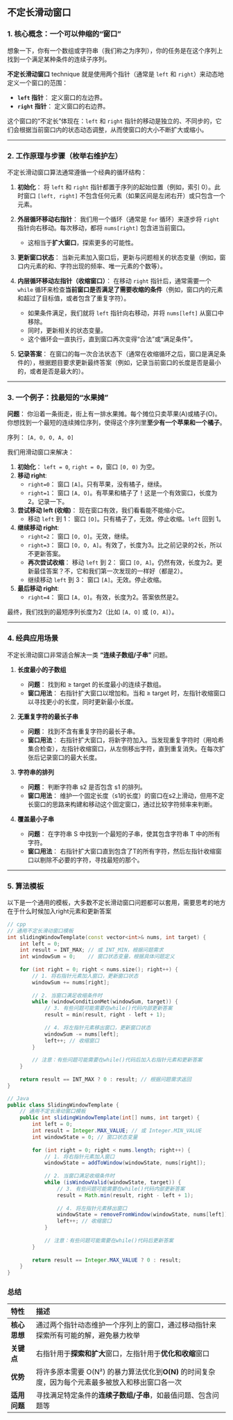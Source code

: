 ## 不定长滑动窗口

### 1. 核心概念：一个可以伸缩的“窗口”

想象一下，你有一个数组或字符串（我们称之为序列），你的任务是在这个序列上找到一个满足某种条件的连续子序列。

**不定长滑动窗口**  technique 就是使用两个指针（通常是 `left` 和 `right`）来动态地定义一个窗口的范围：

- **`left` 指针**： 定义窗口的左边界。
- **`right` 指针**： 定义窗口的右边界。

这个窗口的“不定长”体现在：`left` 和 `right` 指针的移动是独立的、不同步的，它们会根据当前窗口内的状态动态调整，从而使窗口的大小不断扩大或缩小。

---

### 2. 工作原理与步骤（枚举右维护左）

不定长滑动窗口算法通常遵循一个经典的循环结构：

1. **初始化**： 将 `left` 和 `right` 指针都置于序列的起始位置（例如，索引 0）。此时窗口 `[left, right]` 不包含任何元素（如果区间是左闭右开）或只包含一个元素。
2. **外层循环移动右指针**： 我们用一个循环（通常是 `for` 循环）来逐步将 `right` 指针向右移动。每次移动，都将 `nums[right]` 包含进当前窗口。

   - 这相当于**扩大窗口**，探索更多的可能性。
3. **更新窗口状态**： 当新元素加入窗口后，更新与问题相关的状态变量（例如，窗口内元素的和、字符出现的频率、唯一元素的个数等）。
4. **内层循环移动左指针（收缩窗口）**： 在移动 `right` 指针后，通常需要一个 `while` 循环来检查**当前窗口是否满足了需要收缩的条件**（例如，窗口内的元素和超过了目标值，或者包含了重复字符）。

   - 如果条件满足，我们就将 `left` 指针向右移动，并将 `nums[left]` 从窗口中移除。
   - 同时，更新相关的状态变量。
   - 这个循环会一直执行，直到窗口再次变得“合法”或“满足条件”。
5. **记录答案**： 在窗口的每一次合法状态下（通常在收缩循环之后，窗口是满足条件的），根据题目要求更新最终答案（例如，记录当前窗口的长度是否是最小的，或者是否是最大的）。

---

### 3. 一个例子：找最短的“水果摊”

**问题**： 你沿着一条街走，街上有一排水果摊。每个摊位只卖苹果(A)或橘子(O)。你想找到一个最短的连续摊位序列，使得这个序列里**至少有一个苹果和一个橘子**。

序列： `[A, O, O, A, O]`

我们用滑动窗口来解决：

1. **初始化**： `left = 0`, `right = 0`，窗口 `[0, 0)` 为空。
2. **移动 right**:
   - `right=0`： 窗口 `[A]`。只有苹果，没有橘子，继续。
   - `right=1`： 窗口 `[A, O]`。有苹果和橘子了！这是一个有效窗口，长度为2。记录一下。
3. **尝试移动 left (收缩)**： 现在窗口有效，我们看看能不能缩小它。
   - 移动 `left` 到 1： 窗口 `[O]`。只有橘子了，无效。停止收缩。`left` 回到 1。
4. **继续移动 right**:
   - `right=2`： 窗口 `[O, O]`。无效，继续。
   - `right=3`： 窗口 `[O, O, A]`。有效了，长度为3。比之前记录的2长，所以不更新答案。
   - **再次尝试收缩**： 移动 `left` 到 2： 窗口 `[O, A]`。仍然有效，长度为2。更新最佳答案？不，它和我们第一次发现的一样好（都是2）。
   - 继续移动 `left` 到 3： 窗口 `[A]`。无效。停止收缩。
5. **最后移动 right**:
   - `right=4`： 窗口 `[A, O]`。有效，长度为2。答案依然是2。

最终，我们找到的最短序列长度为2（比如 `[A, O]` 或 `[O, A]`）。

---

### 4. 经典应用场景

不定长滑动窗口非常适合解决一类 **“连续子数组/子串”** 问题。

1. **长度最小的子数组**

   - **问题**： 找到和 ≥ target 的长度最小的连续子数组。
   - **窗口用法**： 右指针扩大窗口以增加和。当和 ≥ target 时，左指针收缩窗口以寻找更小的长度，同时更新最小长度。
2. **无重复字符的最长子串**

   - **问题**： 找到不含有重复字符的最长子串。
   - **窗口用法**： 右指针扩大窗口，将新字符加入。当发现重复字符时（用哈希集合检查），左指针收缩窗口，从左侧移出字符，直到重复消失。在每次扩张后记录窗口的最大长度。
3. **字符串的排列**

   - **问题**： 判断字符串 s2 是否包含 s1 的排列。
   - **窗口用法**： 维护一个固定长度（s1的长度）的窗口在s2上滑动，但用不定长窗口的思路来构建和移动这个固定窗口，通过比较字符频率来判断。
4. **覆盖最小子串**

   - **问题**： 在字符串 S 中找到一个最短的子串，使其包含字符串 T 中的所有字符。
   - **窗口用法**： 右指针扩大窗口直到包含了T的所有字符，然后左指针收缩窗口以剔除不必要的字符，寻找最短的那个。

---

### 5. 算法模板

以下是一个通用的模板，大多数不定长滑动窗口问题都可以套用，需要思考的地方在于什么时候加入right元素和更新答案

```cpp
// cpp
// 通用不定长滑动窗口模板
int slidingWindowTemplate(const vector<int>& nums, int target) {
    int left = 0;
    int result = INT_MAX; // 或 INT_MIN，根据问题需求
    int windowSum = 0;    // 窗口状态变量，根据具体问题定义
  
    for (int right = 0; right < nums.size(); right++) {
        // 1. 将右指针元素加入窗口，更新窗口状态
        windowSum += nums[right];
  
        // 2. 当窗口满足收缩条件时
        while (windowConditionMet(windowSum, target)) {
            // 3. 有些问题可能需要在while()代码内部更新答案
            result = min(result, right - left + 1);
  
            // 4. 将左指针元素移出窗口，更新窗口状态
            windowSum -= nums[left];
            left++; // 收缩窗口
        }
  
        // 注意：有些问题可能需要在while()代码后加入右指针元素和更新答案
    }
  
    return result == INT_MAX ? 0 : result; // 根据问题需求返回
}
```

```java
// Java
public class SlidingWindowTemplate {
    // 通用不定长滑动窗口模板
    public int slidingWindowTemplate(int[] nums, int target) {
        int left = 0;
        int result = Integer.MAX_VALUE; // 或 Integer.MIN_VALUE
        int windowState = 0; // 窗口状态变量
  
        for (int right = 0; right < nums.length; right++) {
            // 1. 将右指针元素加入窗口
            windowState = addToWindow(windowState, nums[right]);
  
            // 2. 当窗口满足收缩条件时
            while (isWindowValid(windowState, target)) {
                // 3. 有些问题可能需要在while()代码内部更新答案
                result = Math.min(result, right - left + 1);
  
                // 4. 将左指针元素移出窗口
                windowState = removeFromWindow(windowState, nums[left]);
                left++; // 收缩窗口
            }
  
            // 注意：有些问题可能需要在while()代码后更新答案
        }
  
        return result == Integer.MAX_VALUE ? 0 : result;
    }
}
```

### 总结

| 特性               | 描述                                                                                                      |
| :----------------- | :-------------------------------------------------------------------------------------------------------- |
| **核心思想** | 通过两个指针动态维护一个序列上的窗口，通过移动指针来探索所有可能的解，避免暴力枚举                        |
| **关键点**   | 右指针用于**探索和扩大**窗口，左指针用于**优化和收缩**窗口                                    |
| **优势**     | 将许多原本需要 O(N²) 的暴力算法优化到**O(N)** 的时间复杂度，因为每个元素最多被放入和移出窗口各一次 |
| **适用问题** | 寻找满足特定条件的**连续子数组/子串**，如最值问题、包含问题等                                       |

